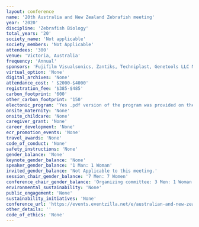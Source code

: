 ```yaml
---
layout: conference 
name: '20th Australia and New Zealand Zebrafish meeting'
year: '2020'
discipline: 'Zebrafish Biology'
total_years: '20'
society_name: 'Not applicable'
society_members: 'Not Applicable'
attendees: '300'
venue: 'Victoria, Australia'
frequency: 'Annual'
sponsors: 'Fujifilm Visualsonics, Zantiks, Techniplast, Genetools LLC Morpholinos, The Company of Biologists, Leica Microscopy, ViewPoint Behavior Technology, Nikon, IDT(Integrated DNA Technologies), SciTech, Coherent Scientific, SDR Scientific'
virtual_option: 'None'
digital_archives: 'None'
attendance_cost: ' $2000-$4000'
registration_fee: '$385-$485'
carbon_footprint: '600'
other_carbon_footprint: '150'
electonic_program: 'Yes .pdf version of the program was provided on the conference website'
onsite_maternity: 'None'
onsite_childcare: 'None'
caregiver_grant: 'None'
career_development: 'None'
ecr_promotion_events: 'None'
travel_awards: 'None'
code_of_conduct: 'None'
safety_instructions: 'None'
gender_balance: 'None'
keynote_gender_balance: 'None'
speaker_gender_balance: '1 Man: 1 Woman'
invited_gender_balance: 'Not Applicable to this meeting.'
session_chair_gender_balance: '7 Men: 7 Women'
conference_chair_gender_balance: 'Organizing committee: 3 Men: 1 Woman'
environmental_sustainability: 'None'
public_engagement: 'None'
sustainability_initiatives: 'None'
conference_url: 'https://events.eventzilla.net/e/australian-and-new-zealand-zebrafish-meeting-2138745529'
other_details: ''
code_of_ethics: 'None'
---
```

